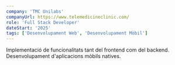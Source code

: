 ```yaml
---
company: 'TMC Unilabs'
companyUrl: https://www.telemedicineclinic.com/
role: 'Full Stack Developer'
dateStart: '2025'
tags: ['Desenvolupament Web', 'Desenvolupament Mòbil']
---
```


Implementació de funcionalitats tant del frontend com del backend. Desenvolupament
d'aplicacions mòbils natives.
